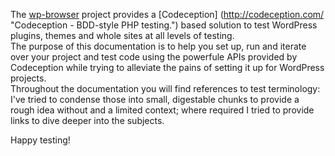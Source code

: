The [wp-browser](https://github.com/lucatume/wp-browser "lucatume/wp-browser · GitHub") project provides a [Codeception]
(http://codeception.com/ "Codeception - BDD-style PHP testing.") based solution to test WordPress plugins, themes and
 whole sites at all levels of testing.  
The purpose of this documentation is to help you set up, run and iterate over your project and test code using the powerfule APIs provided by Codeception while trying to alleviate the pains of setting it up for WordPress projects.  
Throughout the documentation you will find references to test terminology: I've tried to condense those into small, digestable chunks to provide a rough idea without and a limited context; where required I tried to provide links to dive deeper into the subjects.  

Happy testing!
